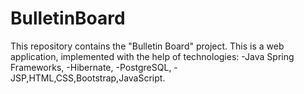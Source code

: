 # BulletinBoard
This repository contains the "Bulletin Board" project.
This is a web application, implemented with the help of technologies:
-Java Spring Frameworks,
-Hibernate,
-PostgreSQL,
-JSP,HTML,CSS,Bootstrap,JavaScript.